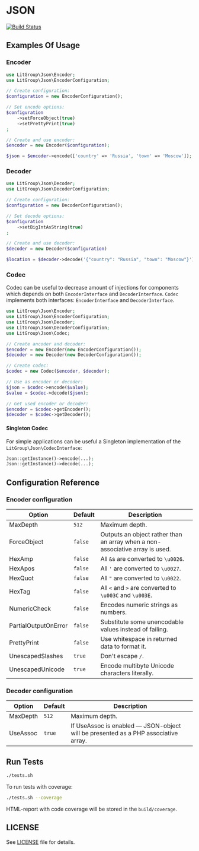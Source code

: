 JSON
====

[![Build Status](https://travis-ci.org/LitGroup/json.php.svg?branch=master)](https://travis-ci.org/LitGroup/json.php)

Examples Of Usage
-----------------

### Encoder

```php
use LitGroup\Json\Encoder;
use LitGroup\Json\EncoderConfiguration;

// Create configuration:
$configuration = new EncoderConfiguration();

// Set encode options:
$configuration
    ->setForceObject(true)
    ->setPrettyPrint(true)
;

// Create and use encoder:
$encoder = new Encoder($configuration);

$json = $encoder->encode(['country' => 'Russia', 'town' => 'Moscow']);
```

### Decoder

```php
use LitGroup\Json\Decoder;
use LitGroup\Json\DecoderConfiguration;

// Create configuration:
$configuration = new DecoderConfiguration();

// Set decode options:
$configuration
    ->setBigIntAsString(true)
;

// Create and use decoder:
$decoder = new Decoder($configuration)

$location = $decoder->decode('{"country": "Russia", "town": "Moscow"}');
```

### Codec

Codec can be useful to decrease amount of injections for components which
depends on both `EncoderInterface` and `DecoderInterface`.
`Codec` implements both interfaces: `EncoderInterface` and `DecoderInterface`.

```php
use LitGroup\Json\Encoder;
use LitGroup\Json\EncoderConfiguration;
use LitGroup\Json\Decoder;
use LitGroup\Json\DecoderConfiguration;
use LitGroup\Json\Codec;

// Create ancoder and decoder:
$encoder = new Encoder(new EncoderConfiguration());
$decoder = new Decoder(new DecoderConfiguration());

// Create codec:
$codec = new Codec($encoder, $decoder);

// Use as encoder or decoder:
$json = $codec->encode($value);
$value = $codec->decode($json);

// Get used encoder or decoder:
$encoder = $codec->getEncoder();
$decoder = $codec->getDecoder();
```

#### Singleton Codec

For simple applications can be useful a Singleton implementation of the `LitGroup\Json\CodecInterface`:

```php
Json::getInstance()->encode(...);
Json::getInstance()->decode(...);
```

Configuration Reference
-----------------------

### Encoder configuration

| Option               | Default   | Description                                                                  |
| -------------------- | --------- | ---------------------------------------------------------------------------- |
| MaxDepth             | `512`     | Maximum depth.                                                               |
| ForceObject          | `false`   | Outputs an object rather than an array when a non-associative array is used. |
| HexAmp               | `false`   | All `&`s are converted to `\u0026`.                                          |
| HexApos              | `false`   | All `'` are converted to `\u0027`.                                           |
| HexQuot              | `false`   | All `"` are converted to `\u0022`.                                           |
| HexTag               | `false`   | All `<` and `>` are converted to `\u003C` and `\u003E`.                      |
| NumericCheck         | `false`   | Encodes numeric strings as numbers.                                          |
| PartialOutputOnError | `false`   | Substitute some unencodable values instead of failing.                       |
| PrettyPrint          | `false`   | Use whitespace in returned data to format it.                                |
| UnescapedSlashes     | `true`    | Don't escape `/`.                                                            |
| UnescapedUnicode     | `true`    | Encode multibyte Unicode characters literally.                               |

### Decoder configuration

| Option   | Default   | Description                                                                        |
| -------- | --------- | ---------------------------------------------------------------------------------- |
| MaxDepth | `512`     | Maximum depth.                                                                     |
| UseAssoc | `true`    | If UseAssoc is enabled — JSON-object will be presented as a PHP associative array. |


Run Tests
---------

```bash
./tests.sh
```

To run tests with coverage:

```bash
./tests.sh --coverage
```

HTML-report with code coverage will be stored in the `build/coverage`.

LICENSE
-------

See [LICENSE](https://github.com/LitGroup/json.php/blob/master/LICENSE) file for details.